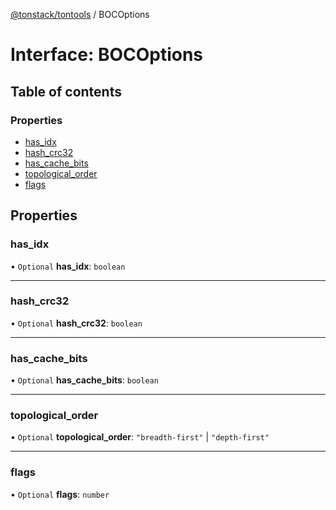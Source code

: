 [@tonstack/tontools](../README.md) / BOCOptions

# Interface: BOCOptions

## Table of contents

### Properties

- [has\_idx](BOCOptions.md#has_idx)
- [hash\_crc32](BOCOptions.md#hash_crc32)
- [has\_cache\_bits](BOCOptions.md#has_cache_bits)
- [topological\_order](BOCOptions.md#topological_order)
- [flags](BOCOptions.md#flags)

## Properties

### has\_idx

• `Optional` **has\_idx**: `boolean`

___

### hash\_crc32

• `Optional` **hash\_crc32**: `boolean`

___

### has\_cache\_bits

• `Optional` **has\_cache\_bits**: `boolean`

___

### topological\_order

• `Optional` **topological\_order**: ``"breadth-first"`` \| ``"depth-first"``

___

### flags

• `Optional` **flags**: `number`
